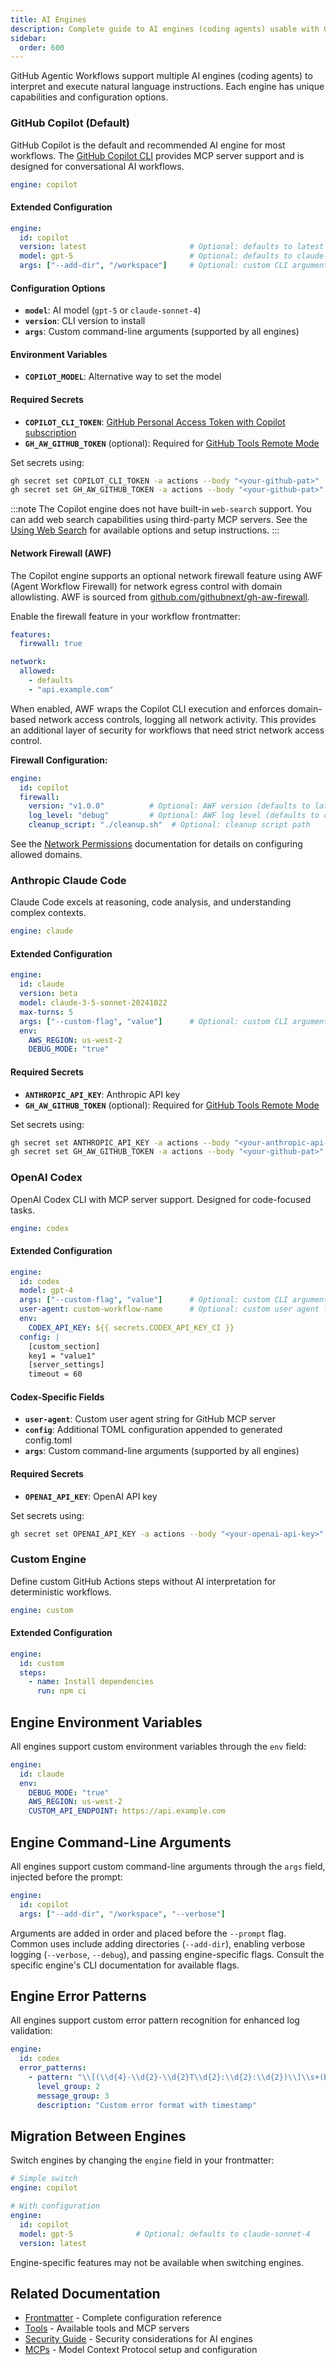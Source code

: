 ```yaml
---
title: AI Engines
description: Complete guide to AI engines (coding agents) usable with GitHub Agentic Workflows, including Claude, Copilot, Codex, and custom engines with their specific configuration options.
sidebar:
  order: 600
---
```


GitHub Agentic Workflows support multiple AI engines (coding agents) to interpret and execute natural language instructions. Each engine has unique capabilities and configuration options.

### GitHub Copilot (Default)

GitHub Copilot is the default and recommended AI engine for most workflows. The [GitHub Copilot CLI](https://docs.github.com/en/copilot/how-tos/use-copilot-agents/use-copilot-cli) provides MCP server support and is designed for conversational AI workflows.

```yaml
engine: copilot
```

#### Extended Configuration

```yaml
engine:
  id: copilot
  version: latest                       # Optional: defaults to latest
  model: gpt-5                          # Optional: defaults to claude-sonnet-4
  args: ["--add-dir", "/workspace"]     # Optional: custom CLI arguments
```

#### Configuration Options

- **`model`**: AI model (`gpt-5` or `claude-sonnet-4`)
- **`version`**: CLI version to install
- **`args`**: Custom command-line arguments (supported by all engines)

#### Environment Variables

- **`COPILOT_MODEL`**: Alternative way to set the model

#### Required Secrets

- **`COPILOT_CLI_TOKEN`**: [GitHub Personal Access Token with Copilot subscription](https://github.com/settings/tokens)
- **`GH_AW_GITHUB_TOKEN`** (optional): Required for [GitHub Tools Remote Mode](/gh-aw/reference/tools/#github-remote-mode)

Set secrets using:
```bash
gh secret set COPILOT_CLI_TOKEN -a actions --body "<your-github-pat>"
gh secret set GH_AW_GITHUB_TOKEN -a actions --body "<your-github-pat>"
```

:::note
The Copilot engine does not have built-in `web-search` support. You can add web search capabilities using third-party MCP servers. See the [Using Web Search](/gh-aw/guides/web-search/) for available options and setup instructions.
:::

#### Network Firewall (AWF)

The Copilot engine supports an optional network firewall feature using AWF (Agent Workflow Firewall) for network egress control with domain allowlisting. AWF is sourced from [github.com/githubnext/gh-aw-firewall](https://github.com/githubnext/gh-aw-firewall).

Enable the firewall feature in your workflow frontmatter:

```yaml
features:
  firewall: true

network:
  allowed:
    - defaults
    - "api.example.com"
```

When enabled, AWF wraps the Copilot CLI execution and enforces domain-based network access controls, logging all network activity. This provides an additional layer of security for workflows that need strict network access control.

**Firewall Configuration:**

```yaml
engine:
  id: copilot
  firewall:
    version: "v1.0.0"          # Optional: AWF version (defaults to latest)
    log_level: "debug"         # Optional: AWF log level (defaults to debug)
    cleanup_script: "./cleanup.sh"  # Optional: cleanup script path
```

See the [Network Permissions](/gh-aw/reference/network/) documentation for details on configuring allowed domains.

### Anthropic Claude Code

Claude Code excels at reasoning, code analysis, and understanding complex contexts.

```yaml
engine: claude
```

#### Extended Configuration

```yaml
engine:
  id: claude
  version: beta
  model: claude-3-5-sonnet-20241022
  max-turns: 5
  args: ["--custom-flag", "value"]      # Optional: custom CLI arguments
  env:
    AWS_REGION: us-west-2
    DEBUG_MODE: "true"
```

#### Required Secrets

- **`ANTHROPIC_API_KEY`**: Anthropic API key
- **`GH_AW_GITHUB_TOKEN`** (optional): Required for [GitHub Tools Remote Mode](/gh-aw/reference/tools/#github-remote-mode)

Set secrets using:
```bash
gh secret set ANTHROPIC_API_KEY -a actions --body "<your-anthropic-api-key>"
gh secret set GH_AW_GITHUB_TOKEN -a actions --body "<your-github-pat>"
```

### OpenAI Codex

OpenAI Codex CLI with MCP server support. Designed for code-focused tasks.

```yaml
engine: codex
```

#### Extended Configuration

```yaml
engine:
  id: codex
  model: gpt-4
  args: ["--custom-flag", "value"]      # Optional: custom CLI arguments
  user-agent: custom-workflow-name      # Optional: custom user agent for GitHub MCP
  env:
    CODEX_API_KEY: ${{ secrets.CODEX_API_KEY_CI }}
  config: |
    [custom_section]
    key1 = "value1"
    [server_settings]
    timeout = 60
```

#### Codex-Specific Fields

- **`user-agent`**: Custom user agent string for GitHub MCP server
- **`config`**: Additional TOML configuration appended to generated config.toml
- **`args`**: Custom command-line arguments (supported by all engines)

#### Required Secrets

- **`OPENAI_API_KEY`**: OpenAI API key

Set secrets using:
```bash
gh secret set OPENAI_API_KEY -a actions --body "<your-openai-api-key>"
```

### Custom Engine

Define custom GitHub Actions steps without AI interpretation for deterministic workflows.

```yaml
engine: custom
```

#### Extended Configuration

```yaml
engine:
  id: custom
  steps:
    - name: Install dependencies
      run: npm ci
```

## Engine Environment Variables

All engines support custom environment variables through the `env` field:

```yaml
engine:
  id: claude
  env:
    DEBUG_MODE: "true"
    AWS_REGION: us-west-2
    CUSTOM_API_ENDPOINT: https://api.example.com
```

## Engine Command-Line Arguments

All engines support custom command-line arguments through the `args` field, injected before the prompt:

```yaml
engine:
  id: copilot
  args: ["--add-dir", "/workspace", "--verbose"]
```

Arguments are added in order and placed before the `--prompt` flag. Common uses include adding directories (`--add-dir`), enabling verbose logging (`--verbose`, `--debug`), and passing engine-specific flags. Consult the specific engine's CLI documentation for available flags.

## Engine Error Patterns

All engines support custom error pattern recognition for enhanced log validation:

```yaml
engine:
  id: codex
  error_patterns:
    - pattern: "\\[(\\d{4}-\\d{2}-\\d{2}T\\d{2}:\\d{2}:\\d{2})\\]\\s+(ERROR):\\s+(.+)"
      level_group: 2
      message_group: 3
      description: "Custom error format with timestamp"
```

## Migration Between Engines

Switch engines by changing the `engine` field in your frontmatter:

```yaml
# Simple switch
engine: copilot

# With configuration
engine:
  id: copilot
  model: gpt-5              # Optional; defaults to claude-sonnet-4
  version: latest
```

Engine-specific features may not be available when switching engines.

## Related Documentation

- [Frontmatter](/gh-aw/reference/frontmatter/) - Complete configuration reference
- [Tools](/gh-aw/reference/tools/) - Available tools and MCP servers
- [Security Guide](/gh-aw/guides/security/) - Security considerations for AI engines
- [MCPs](/gh-aw/guides/mcps/) - Model Context Protocol setup and configuration